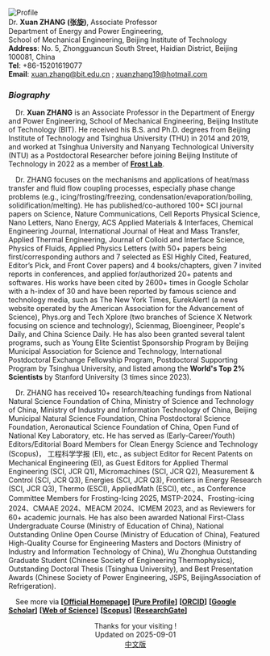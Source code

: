 ![Profile](https://note.youdao.com/yws/api/personal/file/WEB43b0f46a5beb8be7304945d2247e35f4?method=download&shareKey=6a6ca9ceb3e81395e1e0ed71dc81ea62)  
Dr. **Xuan ZHANG (张旋)**, Associate Professor  
Department of Energy and Power Engineering,  
School of Mechanical Engineering, Beijing Institute of Technology  
**Address**: No. 5, Zhongguancun South Street, Haidian District, Beijing 100081, China  
**Tel**: +86-15201619077  
**Email**: [<u>xuan.zhang@bit.edu.cn</u>](mailto:xuan.zhang@bit.edu.cn) ; [<u>xuanzhang19@hotmail.com</u>](mailto:xuanzhang19@hotmail.com)  

### ***Biography***  
&emsp;Dr. **Xuan ZHANG** is an Associate Professor in the Department of Energy and Power Engineering, School of Mechanical Engineering, Beijing Institute of Technology (BIT). He received his B.S. and Ph.D. degrees from Beijing Institute of Technology and Tsinghua University (THU) in 2014 and 2019, and worked at Tsinghua University and Nanyang Technological University (NTU) as a Postdoctoral Researcher before joining Beijing Institute of Technology in 2022 as a member of **[<u>Frost Lab</u>](https://www.x-mol.com/groups/FrostLab)**.  

&emsp;Dr. ZHANG focuses on the mechanisms and applications of heat/mass transfer and fluid flow coupling processes, especially phase change problems (e.g., icing/frosting/freezing, condensation/evaporation/boiling, solidification/melting). He has published/co-authored 100+ SCI journal papers on Science, Nature Communications, Cell Reports Physical Science, Nano Letters, Nano Energy, ACS Applied Materials & Interfaces, Chemical Engineering Journal, International Journal of Heat and Mass Transfer, Applied Thermal Engineering, Journal of Colloid and Interface Science, Physics of Fluids, Applied Physics Letters (with 50+ papers being first/corresponding authors and 7 selected as ESI Highly Cited, Featured, Editor’s Pick, and Front Cover papers) and 4 books/chapters, given 7 invited reports in conferences, and applied for/authorized 20+ patents and softwares. His works have been cited by 2600+ times in Google Scholar with a h-index of 30 and have been reported by famous science and technology media, such as The New York Times, EurekAlert! (a news website operated by the American Association for the Advancement of Science), Phys.org and Tech Xplore (two branches of Science X Network focusing on science and technology), Scienmag, Bioengineer, People's Daily, and China Science Daily. He has also been granted several talent programs, such as Young Elite Scientist Sponsorship Program by Beijing Municipal Association for Science and Technology, International Postdoctoral Exchange Fellowship Program, Postdoctoral Supporting Program by Tsinghua University, and listed among the **World's Top 2% Scientists** by Stanford University (3 times since 2023).

&emsp;Dr. ZHANG has received 10+ research/teaching fundings from National Natural Science Foundation of China, Ministry of Science and Technology of China, Ministry of Industry and Information Technology of China, Beijing Municipal Natural Science Foundation, China Postdoctoral Science Foundation, Aeronautical Science Foundation of China, Open Fund of National Key Laboratory, etc. He has served as (Early-Career/Youth) Editors/Editorial Board Members for Clean Energy Science and Technology (Scopus)， 工程科学学报 (EI), etc., as subject Editor for Recent Patents on Mechanical Engineering (EI), as Guest Editors for Applied Thermal Engineering (SCI, JCR Q1), Micromachines (SCI, JCR Q2), Measurement & Control (SCI, JCR Q3), Energies (SCI, JCR Q3), Frontiers in Energy Research (SCI, JCR Q3), Thermo (ESCI), AppliedMath (ESCI), etc., as Conference Committee Members for Frosting-Icing 2025, MSTP-2024、Frosting-icing 2024、CMAAE 2024、MEACM 2024、ICMEM 2023, and as Reviewers for 60+ academic journals. He has also been awarded National First-Class Undergraduate Course (Ministry of Education of China), National Outstanding Online Open Course (Ministry of Education of China), Featured High-Quality Course for Engineering Masters and Doctors (Ministry of Industry and Information Technology of China), Wu Zhonghua Outstanding Graduate Student (Chinese Society of Engineering Thermophysics), Outstanding Doctoral Thesis (Tsinghua University), and Best Presentation Awards (Chinese Society of Power Engineering, JSPS, BeijingAssociation of Refrigeration).  

&emsp;See more via **[[<u>Official Homepage</u>](https://me.bit.edu.cn/szdw/jsml/rnydlgcx/zlydwgcyjs/fgjzc10/8a4feae1bc944c2eb6d859ead210573c.htm)]**  **[[<u>Pure Profile</u>](https://pure.bit.edu.cn/en/persons/xuan-zhang)]**  **[[<u>ORCID</u>](https://orcid.org/0000-0002-4999-7361)]**  **[[<u>Google Scholar</u>](https://scholar.google.com/citations?user=ebuOVAIAAAAJ)]**  **[[<u>Web of Science</u>](https://publons.com/researcher/AAB-1249-2020)]** **[[<u>Scopus</u>](https://www.scopus.com/authid/detail.uri?authorId=57142969300)]**  **[[<u>ResearchGate</u>](https://www.researchgate.net/profile/Xuan-Zhang-25)]**  

<p align="center"> Thanks for your visiting ! <br /> 
Updated on 2025-09-01 <br /> 
<a href="https://zh.xuanzhang.online"> 中文版 </a> </p> 
